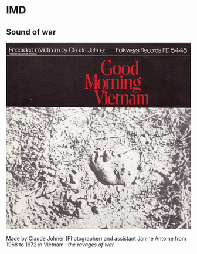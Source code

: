 # IMD

## Sound of war

![IMD/Good_morning_vietnam.jpg](IMD/Good_morning_vietnam.jpg)

Made by Claude Johner (Photographer) and assistant Janine Antoine from 1968 to 1972 in Vietnam : <em>the ravages of war</em>


